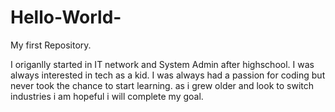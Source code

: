 # Hello-World-
My first Repository.

I origanlly started in IT network and System Admin after highschool. 
I was always interested in tech as a kid.
I was always had a passion for coding but never took the chance to start learning. 
as i grew older and look to switch industries i am hopeful i will complete my goal. 
